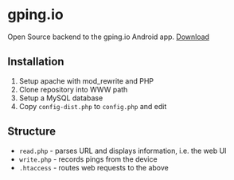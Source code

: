 # gping.io

Open Source backend to the gping.io Android app.  [Download](https://play.google.com/store/apps/details?id=io.gping)

## Installation

1. Setup apache with mod_rewrite and PHP 
2. Clone repository into WWW path
2. Setup a MySQL database
3. Copy `config-dist.php` to `config.php` and edit 

## Structure

* `read.php` - parses URL and displays information, i.e. the web UI
* `write.php` - records pings from the device 
* `.htaccess` - routes web requests to the above

